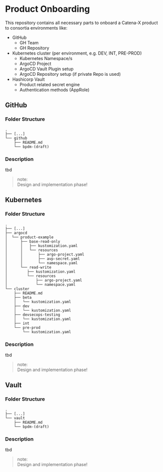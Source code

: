 # Product Onboarding
This repository contains all necessary parts to onboard a Catena-X product to consortia environments like:

- GitHub
  - GH Team
  - GH Repository
- Kubernetes cluster (per environment, e.g. DEV, INT, PRE-PROD)
  - Kubernetes Namespace/s
  - ArgoCD Project
  - ArgoCD Vault Plugin setup
  - ArgoCD Repository setup (if private Repo is used)
- Hashicorp Vault
  - Product related secret engine
  - Authentication methods (AppRole)

## GitHub

### Folder Structure

```text
.
├── [...]
└── github
    ├── README.md
    └── bpdm-(draft)
```

### Description

tbd

> note:  
> Design and implementation phase!

## Kubernetes

### Folder Structure
```text
.
├── [...]
├── argocd
│  └── product-example
│      ├── base-read-only
│      │   ├── kustomization.yaml
│      │   └── resources
│      │       ├── argo-project.yaml
│      │       ├── avp-secret.yaml
│      │       └── namespace.yaml
│      └── read-write
│         ├── kustomization.yaml
│         └── resources
│             ├── argo-project.yaml
│             └── namespace.yaml
└── cluster
    ├── README.md
    ├── beta
    │   └── kustomization.yaml
    ├── dev
    │   └── kustomization.yaml
    ├── devsecops-testing
    │   └── kustomization.yaml
    ├── int
    └── pre-prod
        └── kustomization.yaml
```

### Description

tbd

> note:  
> Design and implementation phase!

## Vault

### Folder Structure

```text
.
├── [...]
└── vault
    ├── README.md
    └── bpdm-(draft)
```

### Description

tbd

> note:  
> Design and implementation phase!
